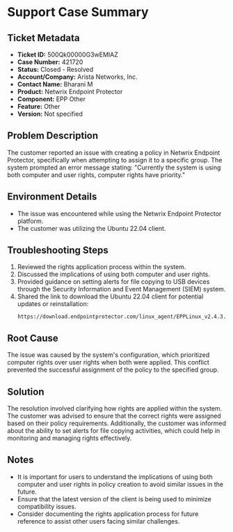 # Support Case Summary

## Ticket Metadata
- **Ticket ID:** 500Qk00000G3wEMIAZ
- **Case Number:** 421720
- **Status:** Closed - Resolved
- **Account/Company:** Arista Networks, Inc.
- **Contact Name:** Bharani M
- **Product:** Netwrix Endpoint Protector
- **Component:** EPP Other
- **Feature:** Other
- **Version:** Not specified

## Problem Description
The customer reported an issue with creating a policy in Netwrix Endpoint Protector, specifically when attempting to assign it to a specific group. The system prompted an error message stating: "Currently the system is using both computer and user rights, computer rights have priority."

## Environment Details
- The issue was encountered while using the Netwrix Endpoint Protector platform.
- The customer was utilizing the Ubuntu 22.04 client.

## Troubleshooting Steps
1. Reviewed the rights application process within the system.
2. Discussed the implications of using both computer and user rights.
3. Provided guidance on setting alerts for file copying to USB devices through the Security Information and Event Management (SIEM) system.
4. Shared the link to download the Ubuntu 22.04 client for potential updates or reinstallation:
   ```
   https://download.endpointprotector.com/linux_agent/EPPLinux_v2.4.3.1007/EPPClient_ubuntu_22.04_v2.4.3.1007_x86_64.tar.gz
   ```

## Root Cause
The issue was caused by the system's configuration, which prioritized computer rights over user rights when both were applied. This conflict prevented the successful assignment of the policy to the specified group.

## Solution
The resolution involved clarifying how rights are applied within the system. The customer was advised to ensure that the correct rights were assigned based on their policy requirements. Additionally, the customer was informed about the ability to set alerts for file copying activities, which could help in monitoring and managing rights effectively.

## Notes
- It is important for users to understand the implications of using both computer and user rights in policy creation to avoid similar issues in the future.
- Ensure that the latest version of the client is being used to minimize compatibility issues.
- Consider documenting the rights application process for future reference to assist other users facing similar challenges.
